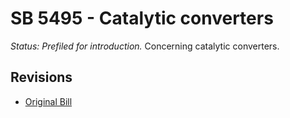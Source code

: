 # SB 5495 - Catalytic converters
*Status: Prefiled for introduction.*
Concerning catalytic converters.

## Revisions
* [Original Bill](1/)